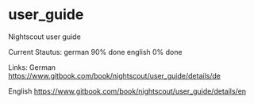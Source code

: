 # user_guide
Nightscout user guide


Current Stautus:
german	90% done
english	0% done

Links:
German
https://www.gitbook.com/book/nightscout/user_guide/details/de

English
https://www.gitbook.com/book/nightscout/user_guide/details/en
